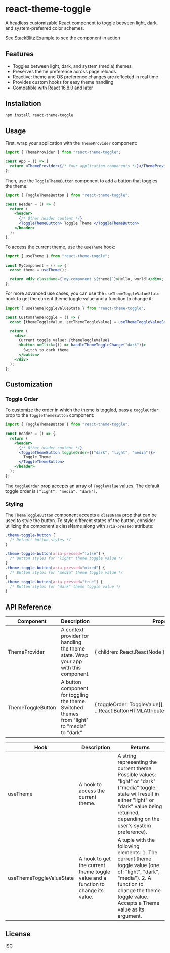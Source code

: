 # react-theme-toggle

A headless customizable React component to toggle between light, dark, and system-preferred color schemes.

See [StackBlitz Example](https://react-ts-b1qbua.stackblitz.io) to see the component in action

## Features

- Toggles between light, dark, and system (media) themes
- Preserves theme preference across page reloads
- Reactive: theme and OS preference changes are reflected in real time
- Provides custom hooks for easy theme handling
- Compatible with React 16.8.0 and later

## Installation

```bash
npm install react-theme-toggle
```

## Usage

First, wrap your application with the `ThemeProvider` component:

```jsx
import { ThemeProvider } from "react-theme-toggle";

const App = () => {
  return <ThemeProvider>{/* Your application components */}</ThemeProvider>;
};
```

Then, use the `ToggleThemeButton` component to add a button that toggles the theme:

```jsx
import { ToggleThemeButton } from "react-theme-toggle";

const Header = () => {
  return (
    <header>
      {/* Other header content */}
      <ToggleThemeButton> Toggle Theme </ToggleThemeButton>
    </header>
  );
};
```

To access the current theme, use the `useTheme` hook:

```jsx
import { useTheme } from "react-theme-toggle";

const MyComponent = () => {
  const theme = useTheme();

  return <div className={`my-component ${theme}`}>Hello, world!</div>;
};
```

For more advanced use cases, you can use the `useThemeToggleValueState` hook to get the current theme toggle value and a function to change it:

```jsx
import { useThemeToggleValueState } from "react-theme-toggle";

const CustomThemeToggle = () => {
  const [themeToggleValue, setThemeToggleValue] = useThemeToggleValueState();

  return (
    <div>
      Current toggle value: {themeToggleValue}
      <button onClick={() => handleThemeToggleChange("dark")}>
        Switch to dark theme
      </button>
    </div>
  );
};
```

## Customization

### Toggle Order

To customize the order in which the theme is toggled, pass a `toggleOrder` prop to the `ToggleThemeButton` component:

```jsx
import { ToggleThemeButton } from "react-theme-toggle";

const Header = () => {
  return (
    <header>
      {/* Other header content */}
      <ToggleThemeButton toggleOrder={["dark", "light", "media"]}>
        Toggle Theme
      </ToggleThemeButton>
    </header>
  );
};
```

The `toggleOrder` prop accepts an array of `ToggleValue` values. The default toggle order is `["light", "media", "dark"]`.

### Styling

The `ThemeToggleButton` component accepts a `className` prop that can be used to style the button.
To style different states of the button, consider utilizing the component's className along with `aria-pressed` attribute:

```css
.theme-toggle-button {
  /* Default button styles */
}

.theme-toggle-button[aria-pressed="false"] {
  /* Button styles for "light" theme toggle value */
}
.theme-toggle-button[aria-pressed="mixed"] {
  /* Button styles for "media" theme toggle value */
}
.theme-toggle-button[aria-pressed="true"] {
  /* Button styles for "dark" theme toggle value */
}
```

## API Reference

| Component         | Description                                                                                  | Props                                                                             |
| ----------------- | -------------------------------------------------------------------------------------------- | --------------------------------------------------------------------------------- |
| ThemeProvider     | A context provider for handling the theme state. Wrap your app with this component.          | { children: React.ReactNode }                                                     |
| ThemeToggleButton | A button component for toggling the theme. Switched themes from "light" to "media" to "dark" | { toggleOrder: ToggleValue[], ...React.ButtonHTMLAttributes\<HTMLButtonElement\>} |

| Hook                     | Description                                                                      | Returns                                                                                                                                                                                                     |
| ------------------------ | -------------------------------------------------------------------------------- | ----------------------------------------------------------------------------------------------------------------------------------------------------------------------------------------------------------- |
| useTheme                 | A hook to access the current theme.                                              | A string representing the current theme. Possible values: "light" or "dark" ("media" toggle state will result in either "light" or "dark" value being returned, depending on the user's system preference). |
| useThemeToggleValueState | A hook to get the current theme toggle value and a function to change its value. | A tuple with the following elements: 1. The current theme toggle value (one of: "light", "dark", "media"). 2. A function to change the theme toggle value. Accepts a Theme value as its argument.           |

## License

ISC
